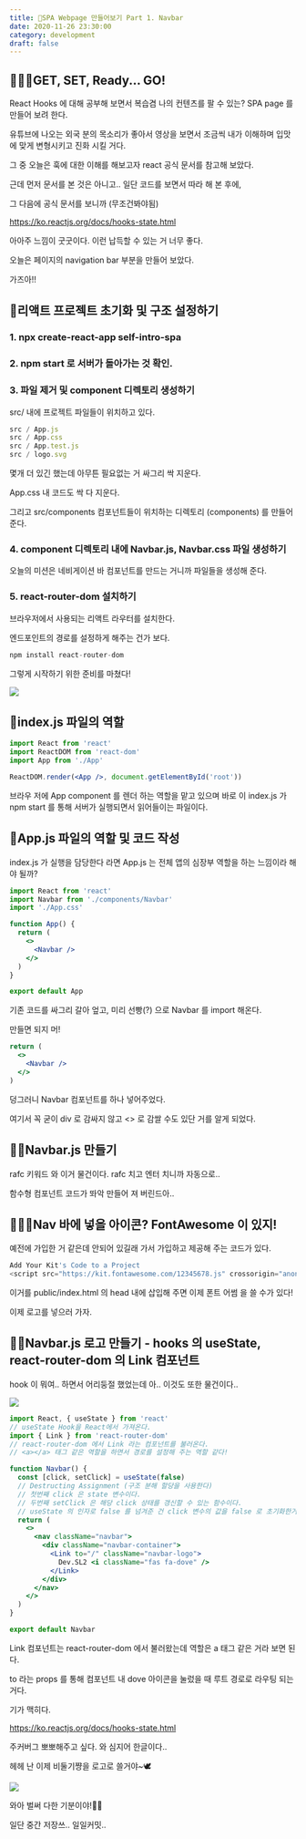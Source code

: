 ```yaml
---
title: 🚀SPA Webpage 만들어보기 Part 1. Navbar
date: 2020-11-26 23:30:00
category: development
draft: false
---
```


## 👩🏻‍🦳GET, SET, Ready... GO!

React Hooks 에 대해 공부해 보면서 복습겸 나의 컨텐츠를 팔 수 있는? SPA page 를 만들어 보려 한다.

유튜브에 나오는 외국 분의 목소리가 좋아서 영상을 보면서 조금씩 내가 이해하며 입맛에 맞게 변형시키고 진화 시킬 거다.

그 중 오늘은 훅에 대한 이해를 해보고자 react 공식 문서를 참고해 보았다.

근데 먼저 문서를 본 것은 아니고.. 일단 코드를 보면서 따라 해 본 후에,

그 다음에 공식 문서를 보니까 (무조건봐야됨)

https://ko.reactjs.org/docs/hooks-state.html

아아주 느낌이 굿굿이다. 이런 납득할 수 있는 거 너무 좋다.

오늘은 페이지의 navigation bar 부분을 만들어 보았다.

가즈아!!

## 🥳리액트 프로젝트 초기화 및 구조 설정하기

### 1. npx create-react-app self-intro-spa

### 2. npm start 로 서버가 돌아가는 것 확인.

### 3. 파일 제거 및 component 디렉토리 생성하기

src/ 내에 프로젝트 파일들이 위치하고 있다.

```jsx
src / App.js
src / App.css
src / App.test.js
src / logo.svg
```

몇개 더 있긴 했는데 아무튼 필요없는 거 싸그리 싹 지운다.

App.css 내 코드도 싹 다 지운다.

그리고 src/components 컴포넌트들이 위치하는 디렉토리 (components) 를 만들어 준다.

### 4. component 디렉토리 내에 Navbar.js, Navbar.css 파일 생성하기

오늘의 미션은 네비게이션 바 컴포넌트를 만드는 거니까 파일들을 생성해 준다.

### 5. react-router-dom 설치하기

브라우저에서 사용되는 리액트 라우터를 설치한다.

엔드포인트의 경로를 설정하게 해주는 건가 보다.

```js
npm install react-router-dom
```

그렇게 시작하기 위한 준비를 마쳤다!

![](./images/spa/directory-tree.jpeg)

## 🌈index.js 파일의 역할

```jsx
import React from 'react'
import ReactDOM from 'react-dom'
import App from './App'

ReactDOM.render(<App />, document.getElementById('root'))
```

브라우 저에 App component 를 렌더 하는 역할을 맡고 있으며 바로 이 index.js 가 npm start 를 통해 서버가 실행되면서 읽어들이는 파일이다.

## 🌈App.js 파일의 역할 및 코드 작성

index.js 가 실행을 담당한다 라면 App.js 는 전체 앱의 심장부 역할을 하는 느낌이라 해야 될까?

```jsx
import React from 'react'
import Navbar from './components/Navbar'
import './App.css'

function App() {
  return (
    <>
      <Navbar />
    </>
  )
}

export default App
```

기존 코드를 싸그리 갈아 엎고, 미리 선빵(?) 으로 Navbar 를 import 해온다.

만들면 되지 머!

```jsx
return (
  <>
    <Navbar />
  </>
)
```

덩그러니 Navbar 컴포넌트를 하나 넣어주었다.

여기서 꼭 굳이 div 로 감싸지 않고 <> 로 감쌀 수도 있단 거를 알게 되었다.

## 🧚‍♀️Navbar.js 만들기

rafc 키워드 와 이거 물건이다. rafc 치고 엔터 치니까 자동으로..

함수형 컴포넌트 코드가 똬악 만들어 져 버린드아..

## 🦹🏼‍♂️Nav 바에 넣을 아이콘? FontAwesome 이 있지!

예전에 가입한 거 같은데 안되어 있길래 가서 가입하고 제공해 주는 코드가 있다.

```js
Add Your Kit's Code to a Project
<script src="https://kit.fontawesome.com/12345678.js" crossorigin="anonymous"></script>
```

이거를 public/index.html 의 head 내에 삽입해 주면 이제 폰트 어썸 을 쓸 수가 있다!

이제 로고를 넣으러 가자.

## 🧚‍♀️Navbar.js 로고 만들기 - hooks 의 useState, react-router-dom 의 Link 컴포넌트

hook 이 뭐여.. 하면서 어리둥절 했었는데 아.. 이것도 또한 물건이다..

![](https://miro.medium.com/max/5126/1*0MgGEfZfLO91g1Oa2h3ebQ@2x.png)

```jsx
import React, { useState } from 'react'
// useState Hook을 React에서 가져온다.
import { Link } from 'react-router-dom'
// react-router-dom 에서 Link 라는 컴포넌트를 불러온다.
// <a></a> 태그 같은 역할을 하면서 경로를 설정해 주는 역할 같다!

function Navbar() {
  const [click, setClick] = useState(false)
  // Destructing Assignment (구조 분해 할당을 사용한다)
  // 첫번째 click 은 state 변수이다.
  // 두번째 setClick 은 해당 click 상태를 갱신할 수 있는 함수이다.
  // useState 의 인자로 false 를 넘겨준 건 click 변수의 값을 false 로 초기화한거다.
  return (
    <>
      <nav className="navbar">
        <div className="navbar-container">
          <Link to="/" className="navbar-logo">
            Dev.SL2 <i className="fas fa-dove" />
          </Link>
        </div>
      </nav>
    </>
  )
}

export default Navbar
```

Link 컴포넌트는 react-router-dom 에서 불러왔는데 역할은 a 태그 같은 거라 보면 된다.

to 라는 props 를 통해 컴포넌트 내 dove 아이콘을 눌렀을 때 루트 경로로 라우팅 되는 거다.

기가 맥히다.

https://ko.reactjs.org/docs/hooks-state.html

주커버그 뽀뽀해주고 싶다. 와 심지어 한글이다..

헤헤 난 이제 비둘기쨩을 로고로 쓸거야~🕊

![](./images/spa/mylogo.jpeg)

와아 벌써 다한 기분이야!🥰🥰

일단 중간 저장쓰.. 일일커밋..
